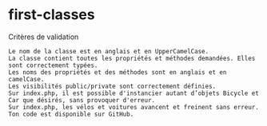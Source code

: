 # first-classes

Critères de validation

    Le nom de la classe est en anglais et en UpperCamelCase.
    La classe contient toutes les propriétés et méthodes demandées. Elles sont correctement typées.
    Les noms des propriétés et des méthodes sont en anglais et en camelCase.
    Les visibilités public/private sont correctement définies.
    Sur index.php, il est possible d'instancier autant d’objets Bicycle et Car que désirés, sans provoquer d'erreur.
    Sur index.php, les vélos et voitures avancent et freinent sans erreur.
    Ton code est disponible sur GitHub.
